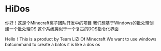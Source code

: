 # HiDos
你好！这是个Minecraft离子团队开发中的项目
我们想基于Windows的批处理创建一个批处理OS
这个系统类似于一个复古的DOS指令化界面

Hello！This is a product by Team LiZi Of Minecraft
We want to use windows batcommand to create a batos
it is like a dos os 

